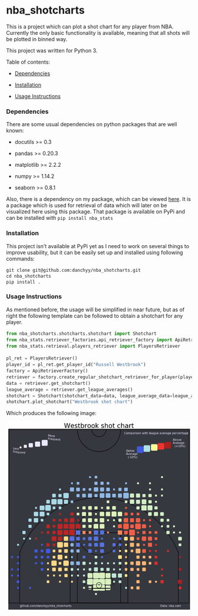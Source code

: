 # nba_shotcharts

This is a project which can plot a shot chart for any player from NBA. 
Currently the only basic functionality is available, meaning that all shots will be plotted
in binned way. 

This project was written for Python 3.

Table of contents:

* [Dependencies](#dependencies)

* [Installation](#installation)

* [Usage Instructions](#usage-instructions)


### Dependencies

There are some usual dependencies on python packages that are well known:

* docutils >= 0.3

* pandas >= 0.20.3

* matplotlib >= 2.2.2

* numpy >= 1.14.2

* seaborn >= 0.8.1

Also, there is a dependency on my package, which can be viewed [here](https://github.com/danchyy/nba_stats). 
It is a package which is used for retrieval of data which will later on be visualized here using this package.
That package is available on PyPi and can be installed with `pip install nba_stats` 


### Installation

This project isn't available at PyPi yet as I need to work on several things to improve usability, but 
it can be easily set up and installed using following commands:

```
git clone git@github.com:danchyy/nba_shotcharts.git
cd nba_shotcharts
pip install .
``` 


### Usage Instructions

As mentioned before, the usage will be simplified in near future, but as of right the following template can be followed
to obtain a shotchart for any player.

```python
from nba_shotcharts.shotcharts.shotchart import Shotchart
from nba_stats.retriever_factories.api_retriever_factory import ApiRetrieverFactory
from nba_stats.retrieval.players_retriever import PlayersRetriever

pl_ret = PlayersRetriever()
player_id = pl_ret.get_player_id("Russell Westbrook")
factory = ApiRetrieverFactory()
retriever = factory.create_regular_shotchart_retriever_for_player(player_id=player_id, season="2017-18")
data = retriever.get_shotchart()
league_average = retriever.get_league_averages()
shotchart = Shotchart(shotchart_data=data, league_average_data=league_average)
shotchart.plot_shotchart("Westbrook shot chart")
```

Which produces the following image:

![alt text](https://raw.githubusercontent.com/danchyy/nba_shotcharts/master/images/westbrook.png "Shot chart for Russell Westbrook")

